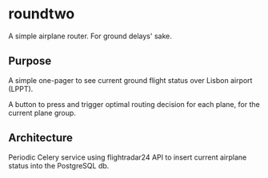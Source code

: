 roundtwo
=======================

A simple airplane router. For ground delays' sake.


## Purpose

A simple one-pager to see current ground flight status over Lisbon airport (LPPT).

A button to press and trigger optimal routing decision for each plane, for the current plane group.


## Architecture

Periodic Celery service using flightradar24 API to insert current airplane status into the PostgreSQL db.
